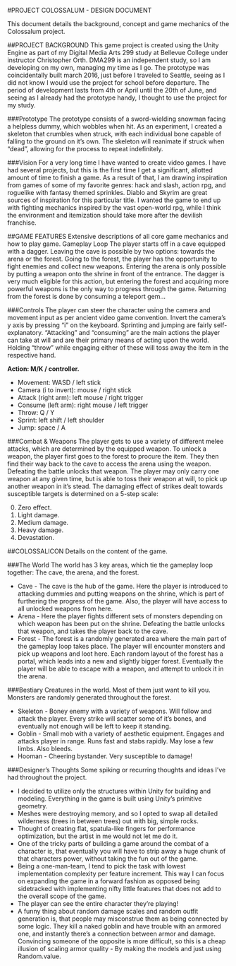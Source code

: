 #PROJECT COLOSSALUM - DESIGN DOCUMENT

This document details the background, concept and game mechanics of the Colossalum project.

##PROJECT BACKGROUND
This game project is created using the Unity Engine as part of my Digital Media Arts 299 study at Bellevue College under instructor Christopher Orth. DMA299 is an independent study, so I am developing on my own, managing my time as I go.
The prototype was coincidentally built march 2016, just before I traveled to Seattle, seeing as I did not know I would use the project for school before departure. The period of development lasts from 4th or April until the 20th of June, and seeing as I already had the prototype handy, I thought to use the project for my study.

###Prototype
The prototype consists of a sword-wielding snowman facing a helpless dummy, which wobbles when hit. As an experiment, I created a skeleton that crumbles when struck, with each individual bone capable of falling to the ground on it’s own. The skeleton will reanimate if struck when “dead”, allowing for the process to repeat indefinitely.

###Vision
For a very long time I have wanted to create video games. I have had several projects, but this is the first time I get a significant, allotted amount of time to finish a game. As a result of that, I am drawing inspiration from games of some of my favorite genres: hack and slash, action rpg, and roguelike with fantasy themed sprinkles. Diablo and Skyrim are great sources of inspiration for this particular title. I wanted the game to end up with fighting mechanics inspired by the vast open-world rpg, while I think the environment and itemization should take more after the devilish franchise.

##GAME FEATURES
Extensive descriptions of all core game mechanics and how to play game. 
Gameplay Loop
The player starts off in a cave equipped with a dagger. Leaving the cave is possible by two options: towards the arena or the forest. Going to the forest, the player has the opportunity to fight enemies and collect new weapons. Entering the arena is only possible by putting a weapon onto the shrine in front of the entrance. The dagger is very much eligible for this action, but entering the forest and acquiring more powerful weapons is the only way to progress through the game. Returning from the forest is done by consuming a teleport gem...

###Controls
The player can steer the character using the camera and movement input as per ancient video game convention. Invert the camera’s y axis by pressing “i” on the keyboard. Sprinting and jumping are fairly self-explanatory.
“Attacking” and “consuming” are the main actions the player can take at will and are their primary means of acting upon the world. Holding “throw” while engaging either of these will toss away the item in the respective hand.

**Action: M/K / controller.**
- Movement: WASD / left stick
- Camera (i to invert): mouse / right stick
- Attack (right arm): left mouse / right trigger
- Consume (left arm): right mouse / left trigger
- Throw: Q / Y
- Sprint: left shift / left shoulder
- Jump: space / A

###Combat & Weapons
The player gets to use a variety of different melee attacks, which are determined by the equipped weapon. To unlock a weapon, the player first goes to the forest to procure the item. They then find their way back to the cave to access the arena using the weapon. Defeating the battle unlocks that weapon.
The player may only carry one weapon at any given time, but is able to toss their weapon at will, to pick up another weapon in it’s stead. The damaging effect of strikes dealt towards susceptible targets is determined on a 5-step scale:

0. Zero effect.
1. Light damage.
2. Medium damage.
3. Heavy damage.
4. Devastation.

##COLOSSALICON
Details on the content of the game.

###The World
The world has 3 key areas, which tie the gameplay loop together: The cave, the arena, and the forest.

- Cave - The cave is the hub of the game. Here the player is introduced to attacking dummies and putting weapons on the shrine, which is part of furthering the progress of the game. Also, the player will have access to all unlocked weapons from here.
- Arena - Here the player fights different sets of monsters depending on which weapon has been put on the shrine. Defeating the battle unlocks that weapon, and takes the player back to the cave.
- Forest - The forest is a randomly generated area where the main part of the gameplay loop takes place. The player will encounter monsters and pick up weapons and loot here. Each random layout of the forest has a portal, which leads into a new and slightly bigger forest. Eventually the player will be able to escape with a weapon, and attempt to unlock it in the arena.

###Bestiary
Creatures in the world. Most of them just want to kill you. Monsters are randomly generated throughout the forest.

- Skeleton - Boney enemy with a variety of weapons. Will follow and attack the player. Every strike will scatter some of it’s bones, and eventually not enough will be left to keep it standing.
- Goblin - Small mob with a variety of aesthetic equipment. Engages and attacks player in range. Runs fast and stabs rapidly. May lose a few limbs. Also bleeds.
- Hooman - Cheering bystander. Very susceptible to damage!

###Designer’s Thoughts
Some spiking or recurring thoughts and ideas I’ve had throughout the project.

- I decided to utilize only the structures within Unity for building and modeling. Everything in the game is built using Unity’s primitive geometry.
- Meshes were destroying memory, and so I opted to swap all detailed wilderness (trees in between trees) out with big, simple rocks. 
- Thought of creating flat, spatula-like fingers for performance optimization, but the artist in me would not let me do it.
- One of the tricky parts of building a game around the combat of a character is, that eventually you will have to strip away a huge chunk of that characters power, without taking the fun out of the game.
- Being a one-man-team, I tend to pick the task with lowest implementation complexity per feature increment. This way I can focus on expanding the game in a forward fashion as opposed being sidetracked with implementing nifty little features that does not add to the overall scope of the game.
- The player can see the entire character they’re playing!
- A funny thing about random damage scales and random outfit generation is, that people may misconstrue them as being connected by some logic. They kill a naked goblin and have trouble with an armored one, and instantly there’s a connection between armor and damage. Convincing someone of the opposite is more difficult, so this is a cheap illusion of scaling armor quality - By making the models and just using Random.value.

